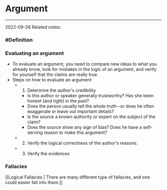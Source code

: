 # Argument
---
2022-09-26
Related notes:

### #Definition
### Evaluating an argument
- To evaluate an argument, you need to compare new ideas to what you already know, look for mistakes in the logic of an argument, and verify for yourself that the claims are really true.
- Steps on how to evaluate an argument
	- 1. Determine the author's credibility
		- Is this author or speaker generally trustworthy? Has she been honest (and right) in the past?
		- Does the person usually tell the whole truth--or does he often exaggerate or leave out important details?
		- Is the source a known authority or expert on the subject of the claim?
		- Does the source show any sign of bias? Does he have a self-serving reason to make this argument?
	- 2. Verify the logical correctness of the author's reasons.
	- 3. Verify the evidences
### Fallacies
[[Logical Fallacies | There are many different type of fallacies, and one could easier fall into them.]]
